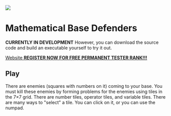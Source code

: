 ![](https://mistertfy64.com/files/mathematicalbasedefenderslogo.png)

# Mathematical Base Defenders

**CURRENTLY IN DEVELOPMENT** However, you can download the source code and build an executable yourself to try it out.

<a href="https://mathematicalbasedefenders.com">Website **REGISTER NOW FOR FREE PERMANENT TESTER RANK!!!**</a>

## Play
There are enemies (squares with numbers on it) coming to your base.
You must kill these enemies by forming problems for the enemies using tiles in the 7×7 grid.
There are number tiles, operator tiles, and variable tiles.
There are many ways to "select" a tile. You can click on it, or you can use the numpad.





